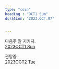 ```yaml
---
type: "coin"
heading : "OCT1 Sun"
duration: "2023.OCT.07"


---
```

 


다음주 잘 지키자.  
[2023OCT1 Sun](/todo/images/Document2023OCT1-Sun-1.pdf)



관망중     
[2023OCT2 Tue](/todo/images/Document2023OCT2-Tue.pdf)


